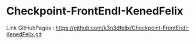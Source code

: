 # Checkpoint-FrontEndI-KenedFelix
Link GitHubPages : https://github.com/k3n3dfelix/Checkpoint-FrontEndI-KenedFelix.git